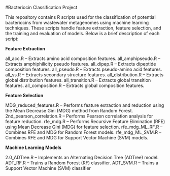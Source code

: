 #Bacteriocin Classification Project

This repository contains R scripts used for the classification of potential bacteriocins from wastewater metagenomes using machine learning techniques. These scripts handle feature extraction, feature selection, and the training and evaluation of models. Below is a brief description of each script:

**Feature Extraction**

all_acc.R – Extracts amino acid composition features.
all_amphipseudo.R – Extracts amphiphilicity pseudo features.
all_dipep.R – Extracts dipeptide composition features.
all_pseudo.R – Extracts pseudo-amino acid features.
all_ss.R – Extracts secondary structure features.
all_distribution.R – Extracts global distribution features.
all_transition.R – Extracts global transition features.
all_composition.R – Extracts global composition features.

**Feature Selection**

MDG_reduced_features.R – Performs feature extraction and reduction using the Mean Decrease Gini (MDG) method from Random Forest. 
2nd_pearson_correlation.R – Performs Pearson correlation analysis for feature reduction.
rfe_mdg.R – Performs Recursive Feature Elimination (RFE) using Mean Decrease Gini (MDG) for feature selection.
rfe_mdg_ML_RF.R – Combines RFE and MDG for Random Forest models.
rfe_mdg_ML_SVM.R – Combines RFE and MDG for Support Vector Machine (SVM) models.

**Machine Learning Models**

2.0_ADTree.R – Implements an Alternating Decision Tree (ADTree) model.
ADT_RF.R – Trains a Random Forest (RF) classifier.
ADT_SVM.R – Trains a Support Vector Machine (SVM) classifier
